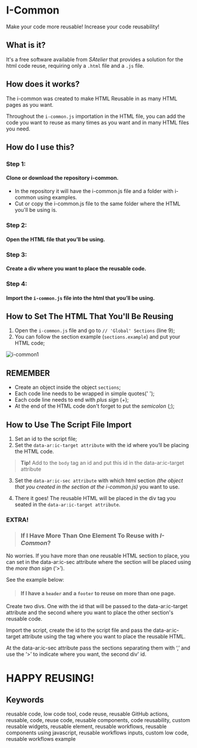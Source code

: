 # I-Common
Make your code more reusable!
Increase your code reusability!

## What is it?
It's a free software available from _SAtelier_ that provides a solution for the html code reuse, requiring only a `.html` file and a `.js` file.

## How does it works?

The i-common was created to make HTML Reusable in as many HTML pages as you want.

Throughout the `i-common.js` importation in the HTML file, you can add the code you want to reuse as many times as you want and in many HTML files you need.

## How do I use this?

### Step 1:
#### Clone or download the repository i-common.
- In the repository it will have the i-common.js file and a folder with i-common using examples.
- Cut or copy the i-common.js file to the same folder where the HTML you'll be using is.

### Step 2:
#### Open the HTML file that you’ll be using.

### Step 3:
#### Create a div where you want to place the reusable code.

### Step 4:
#### Import the `i-common.js` file into the html that you’ll be using.

## How to Set The HTML That You'll Be Reusing

1. Open the `i-common.js` file and go to `// 'Global' Sections` (line 9);
2. You can follow the section example (`sections.example`) and put your HTML code;

![i-common1](https://user-images.githubusercontent.com/106931747/222996809-80d5f740-15ff-4350-8340-107d4b3126f7.PNG)

## **REMEMBER**
- Create an object inside the object `sections`;
- Each code line needs to be wrapped in simple quotes(' ');
- Each code line needs to end with _plus sign_ (+);
- At the end of the HTML code don't forget to put the _semicolon_ (;);

## How to Use The Script File Import

1. Set an id to the script file;
2. Set the `data-ar:ic-target attribute` with the id where you’ll be placing the HTML code. 

> **Tip!** Add to the `body` tag an id and put this id in the data-ar:ic-target attribute

3. Set the `data-ar:ic-sec attribute` with which html section _(the object that you created in the section at the i-common.js)_ you want to use.

4. There it goes! The reusable HTML will be placed in the div tag you seated in the `data-ar:ic-target attribute`.

### EXTRA!

>### If I Have More Than One Element To Reuse with _I-Common_?

No worries. If you have more than one reusable HTML section to place, you can set in the data-ar:ic-sec attribute where the section will be placed using the _more than sign_ (‘>’).

See the example below:

>#### If I have a `header` and a `footer` to reuse on more than one page.

Create two divs. One with the id that will be passed to the data-ar:ic-target attribute and the second where you want to place the other section's reusable code.

Import the script, create the id to the script file and pass the data-ar:ic-target attribute using the tag where you want to place the reusable HTML. 

At the data-ar:ic-sec attribute pass the sections separating them with ‘,’ and use the ‘>’ to indicate where you want, the second div' id.

# HAPPY REUSING!

## Keywords

reusable code, low code tool, code reuse, reusable GitHub actions, reusable, code, reuse code, reusable components, code reusability, custom reusable widgets, reusable element, reusable workflows, reusable components using javascript, reusable workflows inputs, custom low code, reusable workflows example
